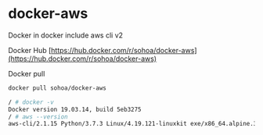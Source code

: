 # docker-aws
Docker in docker include aws cli v2

Docker Hub [https://hub.docker.com/r/sohoa/docker-aws](https://hub.docker.com/r/sohoa/docker-aws)

Docker pull

```sh
docker pull sohoa/docker-aws
```

```sh
/ # docker -v
Docker version 19.03.14, build 5eb3275
/ # aws --version
aws-cli/2.1.15 Python/3.7.3 Linux/4.19.121-linuxkit exe/x86_64.alpine.3 prompt/off
```
